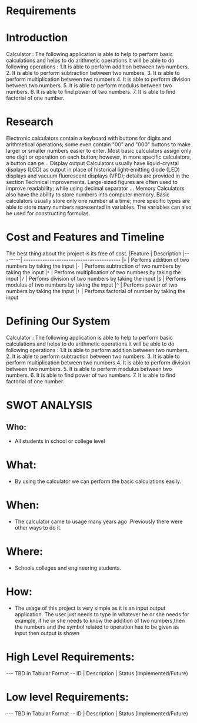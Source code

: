 # Requirements
# Introduction
Calculator : The following application is able to help to perform basic calculations and helps to do arithmetic operations.It will be able to do following operations :
1.It is able to perform addition between two numbers. 2. It is able to perform subtraction between two numbers. 3. It is able to perform multiplication between two numbers.4. It is able to perform division between two numbers. 5. It is able to perform modulus between two numbers. 6. It is able to find power of two numbers. 7. It is able to find factorial of one number.


# Research
Electronic calculators contain a keyboard with buttons for digits and arithmetical operations; some even contain "00" and "000" buttons to make larger or smaller numbers easier to enter. Most basic calculators assign only one digit or operation on each button; however, in more specific calculators, a button can pe…
Display output
Calculators usually have liquid-crystal displays (LCD) as output in place of historical light-emitting diode (LED) displays and vacuum fluorescent displays (VFD); details are provided in the section Technical improvements. Large-sized figures are often used to improve readability; while using decimal separator …
Memory
Calculators also have the ability to store numbers into computer memory. Basic calculators usually store only one number at a time; more specific types are able to store many numbers represented in variables. The variables can also be used for constructing formulas.

# Cost and Features and Timeline
The best thing about the project is its free of cost.
|Feature | Description
|--------| -----------------------------------------
|`+`    | Perfoms addition of two numbers by taking the input
|`-`    | Perfoms subtraction of two numbers by taking the input
|`*`    | Perfoms multiplication of two numbers by taking the input
|`/`    | Perfoms division of two numbers by taking the input
|`$`    | Perfoms modulus of two numbers by taking the input
|`^`    | Perfoms power of two numbers by taking the input
|`!`    | Perfoms factorial of number by taking the input


# Defining Our System
Calculator : The following application is able to help to perform basic calculations and helps to do arithmetic operations.It will be able to do following operations :
1.It is able to perform addition between two numbers. 2. It is able to perform subtraction between two numbers. 3. It is able to perform multiplication between two numbers.4. It is able to perform division between two numbers. 5. It is able to perform modulus between two numbers. 6. It is able to find power of two numbers. 7. It is able to find factorial of one number.
# SWOT ANALYSIS

## Who:
 * All students in school or college level

# What:
* By using the calculator we can perform the basic calculations easily.

# When:
* The calculator came to usage many years ago .Previously there were other ways to do it.

# Where:
* Schools,colleges and engineering students.

# How:
* The usage of this project is very simple as it is an input output application. The user just needs to type in whatever he or she needs for example, if he or she needs to know the addition of two numbers,then the numbers and the symbol related to operation has to be given as input then output is shown



# High Level Requirements:
--- TBD in Tabular Format -- ID | Description | Status (Implemented/Future)

# Low level Requirements:
--- TBD in Tabular Format -- ID | Description | Status (Implemented/Future)


